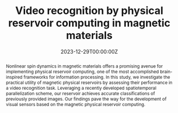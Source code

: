 ---
title: "Video recognition by physical reservoir computing in magnetic materials"
authors:
- admin
- Yukitoshi Motome
date: "2023-12-29T00:00:00Z"
doi: "10.3938/NPSM.73.1155"

# Schedule page publish date (NOT publication's date).
# publishDate: "2017-01-01T00:00:00Z"

# Publication type.
# Accepts a single type but formatted as a YAML list (for Hugo requirements).
# Enter a publication type from the CSL standard.
publication_types: ["article"]

# Publication name and optional abbreviated publication name.
publication: "NPSM"
publication_short: "New Phys.: Sae Mulli., **73**, 1155. [Proceedings of SCES 2023]"

abstract: Nonlinear spin dynamics in magnetic materials offers a promising avenue for implementing physical reservoir computing, one of the most accomplished brain-inspired frameworks for information processing. In this study, we investigate the practical utility of magnetic physical reservoirs by assessing their performance in a video recognition task. Leveraging a recently developed spatiotemporal parallelization scheme, our reservoir achieves accurate classifications of previously provided images. Our findings pave the way for the development of visual sensors based on the magnetic physical reservoir computing.

# Summary. An optional shortened abstract.
#summary: Lorem ipsum dolor sit amet, consectetur adipiscing elit. Duis posuere tellus ac convallis placerat. Proin tincidunt magna sed ex sollicitudin condimentum.

tags:
- Reservoir Computing
featured: false

# links:
# - name: ""
#   url: ""
url_pdf: https://www.npsm-kps.org/journal/view.html?volume=73&number=12&spage=1155&year=2023
url_code: ''
url_dataset: ''
url_poster: ''
url_project: ''
url_slides: ''
url_source: ''
url_video: ''

# Featured image
# To use, add an image named `featured.jpg/png` to your page's folder. 
image:
  caption: ''
  focal_point: ""
  preview_only: false

# Associated Projects (optional).
#   Associate this publication with one or more of your projects.
#   Simply enter your project's folder or file name without extension.
#   E.g. `internal-project` references `content/project/internal-project/index.md`.
#   Otherwise, set `projects: []`.
projects: []

# Slides (optional).
#   Associate this publication with Markdown slides.
#   Simply enter your slide deck's filename without extension.
#   E.g. `slides: "example"` references `content/slides/example/index.md`.
#   Otherwise, set `slides: ""`.

# slides: example
---